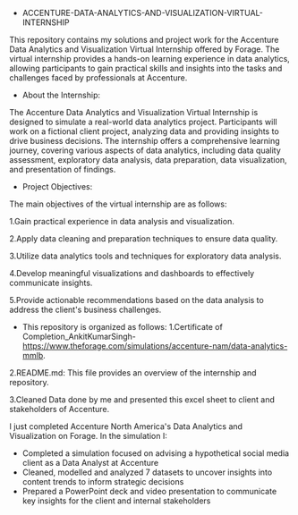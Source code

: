 * ACCENTURE-DATA-ANALYTICS-AND-VISUALIZATION-VIRTUAL-INTERNSHIP

This repository contains my solutions and project work for the Accenture Data Analytics and Visualization Virtual Internship offered by Forage. The virtual internship provides a hands-on learning experience in data analytics, allowing participants to gain practical skills and insights into the tasks and challenges faced by professionals at Accenture.

* About the Internship:

The Accenture Data Analytics and Visualization Virtual Internship is designed to simulate a real-world data analytics project. Participants will work on a fictional client project, analyzing data and providing insights to drive business decisions. The internship offers a comprehensive learning journey, covering various aspects of data analytics, including data quality assessment, exploratory data analysis, data preparation, data visualization, and presentation of findings.

* Project Objectives:

The main objectives of the virtual internship are as follows:

1.Gain practical experience in data analysis and visualization.

2.Apply data cleaning and preparation techniques to ensure data quality.

3.Utilize data analytics tools and techniques for exploratory data analysis.

4.Develop meaningful visualizations and dashboards to effectively communicate insights.

5.Provide actionable recommendations based on the data analysis to address the client's business challenges.


* This repository is organized as follows:
1.Certificate of Completion_AnkitKumarSingh-https://www.theforage.com/simulations/accenture-nam/data-analytics-mmlb.
  
2.README.md: This file provides an overview of the internship and repository.

3.Cleaned Data done by me and presented this excel sheet to client and stakeholders of Accenture. 

I just completed Accenture North America's Data Analytics and Visualization on Forage. In the simulation I:
* Completed a simulation focused on advising a hypothetical social media client as a Data Analyst at Accenture
* Cleaned, modelled and analyzed 7 datasets to uncover insights into content trends to inform strategic decisions
* Prepared a PowerPoint deck and video presentation to communicate key insights for the client and internal stakeholders
